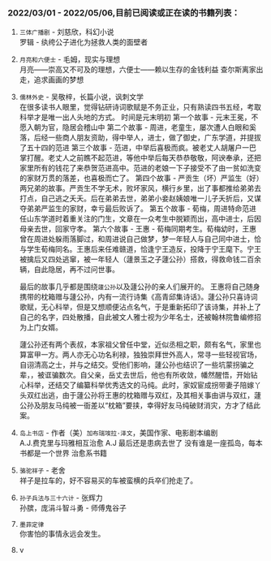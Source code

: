 ### 2022/03/01 - 2022/05/06,目前已阅读或正在读的书籍列表：

1. `三体广播剧` - 刘慈欣，科幻小说<br/>
   罗辑 - 纨绔公子进化为拯救人类的面壁者

2. `月亮和六便士` - 毛姆，现实与理想<br/>
   月亮——崇高又不可及的理想，六便士——赖以生存的金钱利益
   查尔斯离家出走，追求画画的梦想

3. `儒林外史` - 吴敬梓，长篇小说，讽刺文学<br/>
   在很多读书人眼里，觉得钻研诗词歌赋是不务正业，只有熟读四书五经，考取科举才是唯一出人头地的方式。
   时间是元末明初
   第一个故事 - 元末王冕，不愿入朝为官，隐居会稽山中
   第二个故事 - 周进，老童生，屡次遭人白眼和奚落，后经一些商人朋友资助，得中举人，进士，做了御史，广东学道，并提拔了五十四的范进
   第三个故事 - 范进，中举后喜极而疯。被老丈人胡屠户一巴掌打醒。老丈人之前瞧不起范进，等他中举后每天恭恭敬敬，阿谀奉承，还把家里所有的钱花了来恭贺范进高中。范进的老娘一下子接受不了由一贫如洗变的家财万贯的落差，也喜极而亡了。
   第四个故事 - 严贡生（坏）严监生（好）两兄弟的故事。严贡生不学无术，败坏家风，横行乡里，出了事都推给弟弟去打点，自己逃之夭夭。后在弟弟去世，弟弟小妾赵姨娘唯一儿子夭折后，又谋夺弟弟严监生的家财，幸亏最后败诉了。
   第五个故事 - 荀梅，周进特命范进任山东学道时着重关注的门生，文章在一众考生中脱颖而出，高中进士，后因母亲去世，回家守孝。
   第六个故事 - 王惠 - 荀梅同期考生。荀梅幼时，王惠曾在周进处躲雨落脚过，和周进说自己做梦，梦一年轻人与自己同中进士，恰与学生荀梅同名。王惠后来任难赣道，恰逢宁王造反，投降于宁王麾下。宁王被擒后又四处逃窜，被一年轻人（蘧景玉之子蘧公孙）搭救，得救命钱二百余辆，自此隐居，再不过问世事。

   最后的故事几乎都是围绕`蘧公孙`以及蘧公孙的亲人们展开的。
   王惠将自己随身携带的枕箱赠与蘧公孙，内有一流行诗集《高青邱集诗话》。蘧公孙只喜诗词歌赋，无心科举，但是又想顺便沾点名气，于是重新拓印了该诗集，并补上了自己的名字，四处散播，自此被文人雅士视为少年名士，还被翰林院鲁编修招为上门女婿。
   
   蘧公孙还有两个表叔，本家祖父曾任中堂，近似丞相之职，颇有名气，家里也算富甲一方。两人亦无心功名利禄，独独崇拜世外高人，常寻一些轻视官场，自诩清高之士，并与之结交。受他们影响，蘧公孙也结识了一些坑蒙拐骗之辈，，被诓骗数次。自父亲，岳丈去世后，他也有所收敛，幡然醒悟，开始钻心科举，还结交了编纂科举优秀选文的马纯。此时，家奴宦成拐带妻子陪嫁丫头双红出逃，由于蘧公孙将王惠的枕箱赠与双红，及其相关事由讲与双红，蘧公孙及朋友马纯被一衙差以“枕箱”要挟，幸得好友马纯破财消灾，方才了结此案。

4. `岛上书店` - 作者（美）`加布瑞埃拉·泽文`，美国作家、电影剧本编剧<br/>
   A.J.费克里与玛雅相互治愈
   A.J 最后还是患病去世了
   没有谁是一座孤岛，每本书都是一个世界
   治愈系书籍

5. `骆驼祥子` - 老舍<br/>
   祥子是拉车的，好不容易买的车被蛮横的兵卒们抢走了。

6. `孙子兵法与三十六计` - 张辉力<br/>
   孙膑，庞涓斗智斗勇 - 师傅鬼谷子

7. `墨菲定律`<br/>
   你害怕的事情永远会发生。

8. v
